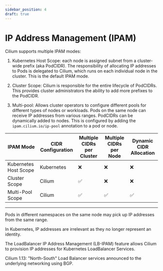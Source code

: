 ```yaml
---
sidebar_position: 4
draft: true
---
```


# IP Address Management (IPAM)
Cilium supports multiple IPAM modes:

1. Kubernetes Host Scope: each node is assigned subnet from a cluster-wide prefix (aka PodCIDR). The responsibility of allocating IP addresses to Pods is delegated to Cilium, which runs on each individual node in the cluster. This is the default IPAM mode.

2. Cluster Scope: Cilium is responsible for the entire lifecycle of PodCIDRs. This provides cluster administrators the ability to add more prefixes to the PodCIDR.

3. Multi-pool: Allows cluster operators to configure different pools for different types of nodes or workloads. Pods on the same node can receive IP addresses from various ranges. PodCIDRs can be dynamically added to nodes. This is configured by adding the `ipam.cilium.io/ip-pool` annotation to a pod or node.

| IPAM Mode|CIDR Configuration|Multiple CIDRs per Cluster|Multiple CIDRs per Node|Dynamic CIDR Allocation|
|---|---|---|---|---|
|Kubernetes Host Scope|Kubernetes|❌|❌|❌|
|Cluster Scope|Cilium|✅|❌|❌|
|Multi-Pool Scope|Cilium|✅|✅|✅|

---

Pods in different namespaces on the same node may pick up IP addresses from the same range.

In Kubernetes, IP addresses are irrelevant as they no longer represent an identity.

The LoadBalancer IP Address Management (LB-IPAM) feature allows Cilium to provision IP addresses for Kubernetes LoadBalancer Services.

Cilium 1.13: "North-South" Load Balancer services announced to the underlying networking using BGP.